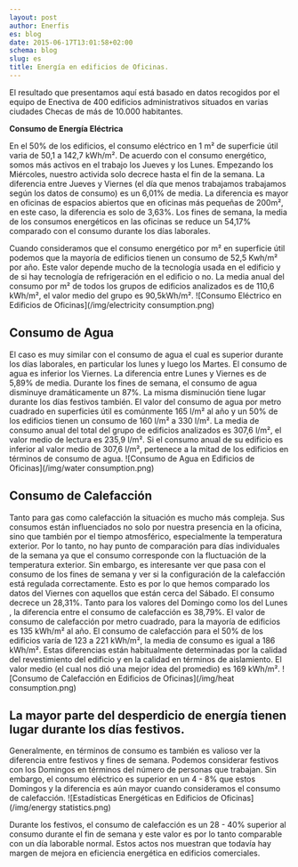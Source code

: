 ```yaml
---
layout: post
author: Enerfis
es: blog
date: 2015-06-17T13:01:58+02:00
schema: blog
slug: es
title: Energía en edificios de Oficinas.
---
```


El resultado que presentamos aquí está basado en datos recogidos por el equipo de Enectiva de 400 edificios administrativos situados en varias ciudades Checas de más de 10.000 habitantes.

**Consumo de Energía Eléctrica**

En el 50% de los edificios, el consumo eléctrico en 1 m² de superficie útil varia de 50,1 a 142,7 kWh/m². De acuerdo con el consumo energético, somos más activos en el trabajo los Jueves y los Lunes. Empezando los Miércoles, nuestro activida solo decrece hasta el fin de la semana. La diferencia entre Jueves y Viernes (el día que menos trabajamos trabajamos según los datos de consumo) es un 6,01% de media. La diferencia es mayor en oficinas de espacios abiertos que en oficinas más pequeñas de 200m², en este caso, la diferencia es solo de 3,63%. Los fines de semana, la media de los consumos energéticos en las oficinas se reduce un 54,17% comparado con el consumo durante los días laborales.

Cuando consideramos que el consumo energético por m² en superficie útil podemos que la mayoría de edificios tienen un consumo de 52,5 Kwh/m² por año. Este valor depende mucho de la tecnología usada en el edificio y de si hay tecnología de refrigeración en el edificio o no. La media anual del consumo por m² de todos los grupos de edificios analizados es de 110,6 kWh/m², el valor medio del grupo es 90,5kWh/m².
![Consumo Eléctrico en Edificios de Oficinas](/img/electricity consumption.png)

## Consumo de Agua

El caso es muy similar con el consumo de agua el cual es superior durante los días laborales, en particular los lunes y luego los Martes. El consumo de agua es inferior los Viernes. La diferencia entre Lunes y Viernes es de 5,89% de media. Durante los fines de semana, el consumo de agua disminuye dramáticamente un 87%. La misma disminución tiene lugar durante los días festivos también.
El valor del consumo de agua por metro cuadrado en superficies útil es comúnmente 165 l/m² al año y un 50% de los edificios tienen un consumo de 160 l/m² a 330 l/m². La media de consumo anual del total del grupo de edificios analizados es 307,6 l/m², el valor medio de lectura es 235,9 l/m². Si el consumo anual de su edificio es inferior al valor medio de 307,6 l/m², pertenece a la mitad de los edificios en términos de consumo de agua.
![Consumo de Agua en Edificios de Oficinas](/img/water consumption.png)

## Consumo de Calefacción

Tanto para gas como calefacción la situación es  mucho más compleja. Sus consumos están influenciados no solo por nuestra presencia en la oficina, sino que también por el tiempo atmosférico, especialmente la temperatura exterior. Por lo tanto, no hay punto de comparación para días individuales de la semana ya que el consumo corresponde con la fluctuación de la temperatura exterior. Sin embargo, es interesante ver que pasa con el consumo de los fines de semana y ver si la configuración de la calefacción está regulada correctamente.
Esto es por lo que hemos comparado los datos del Viernes con aquellos que están cerca del Sábado. El consumo decrece un 28,31%. Tanto para los valores del Domingo como los del Lunes , la diferencia entre el consumo de calefacción es 38,79%. El valor de consumo de calefacción por metro cuadrado, para la mayoría de edificios es 135 kWh/m² al año. El consumo de calefacción para el 50% de los edificios varía de 123 a 221 kWh/m², la media de consumo es igual a 186 kWh/m². Estas diferencias están habitualmente determinadas por la calidad del revestimiento del edificio y en la calidad en términos de aislamiento. El valor medio (el cual nos dió una mejor idea del promedio) es 169 kWh/m².
![Consumo de Calefacción en Edificios de Oficinas](/img/heat consumption.png)

## La mayor parte del desperdicio de energía tienen lugar durante los días festivos.

Generalmente, en términos de consumo es también es valioso ver la diferencia entre festivos y fines de semana. Podemos considerar festivos con los Domingos en términos del número de personas que trabajan. Sin embargo, el consumo eléctrico es superior en un 4 - 8% que estos Domingos y la diferencia es aún mayor cuando consideramos el consumo de calefacción.
![Estadísticas Energéticas en Edificios de Oficinas](/img/energy statistics.png)

Durante los festivos, el consumo de calefacción es un 28 - 40% superior al consumo durante el fin de semana y este valor es por lo tanto comparable con un día laborable normal. Estos actos nos muestran que todavía hay margen de mejora en eficiencia energética en edificios comerciales.
